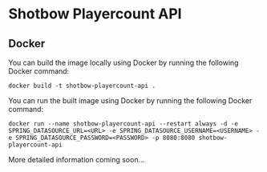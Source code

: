 # Shotbow Playercount API

## Docker

You can build the image locally using Docker by running the following Docker command:
```
docker build -t shotbow-playercount-api .
```

You can run the built image using Docker by running the following Docker command:
```
docker run --name shotbow-playercount-api --restart always -d -e SPRING_DATASOURCE_URL=<URL> -e SPRING_DATASOURCE_USERNAME=<USERNAME> -e SPRING_DATASOURCE_PASSWORD=<PASSWORD> -p 8080:8080 shotbow-playercount-api
```

More detailed information coming soon...
